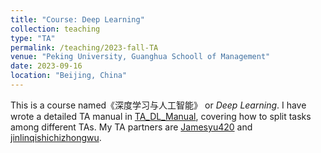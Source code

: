 ```yaml
---
title: "Course: Deep Learning"
collection: teaching
type: "TA"
permalink: /teaching/2023-fall-TA
venue: "Peking University, Guanghua Schooll of Management"
date: 2023-09-16
location: "Beijing, China"
---
```


This is a course named《深度学习与人工智能》 or *Deep Learning*.
I have wrote a detailed TA manual in [TA_DL_Manual](https://github.com/Helenology/TA_DL_Manual), covering how to split tasks among different TAs.
My TA partners are [
Jamesyu420](https://github.com/Jamesyu420) and [jinlinqishichizhongwu](https://github.com/jinlinqishichizhongwu).